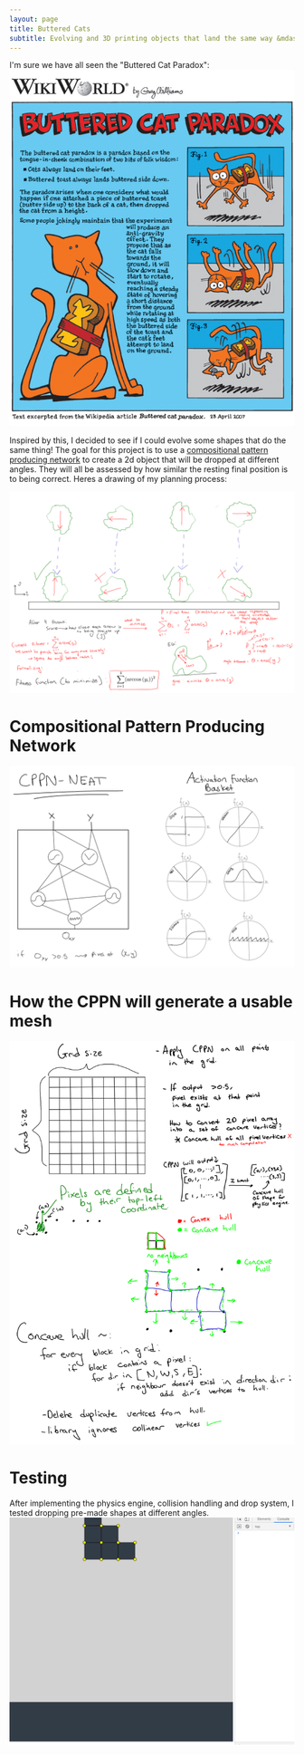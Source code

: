 ```yaml
---
layout: page
title: Buttered Cats
subtitle: Evolving and 3D printing objects that land the same way &mdash;no matter how they are dropped
---
```

I'm sure we have all seen the "Buttered Cat Paradox": \
![Buttered Cat never landing](Buttered_cat_comic.jpg)

Inspired by this, I decided to see if I could evolve some shapes that do the same thing!
The goal for this project is to use a [compositional pattern producing network](https://en.wikipedia.org/wiki/Compositional_pattern-producing_network) to create a 2d object that will be dropped at different angles. They will all be assessed by how similar the resting final position is to being correct. Heres a drawing of my planning process:

![Planning](/projects/struct/FitnessFunction.png)

# Compositional Pattern Producing Network
![cppn](/projects/struct/cppn.png)

# How the CPPN will generate a usable mesh
![block](/projects/struct/block.png)

# Testing
After implementing the physics engine, collision handling and drop system, I tested dropping pre-made shapes at different angles.
![test](/projects/struct/test.gif)